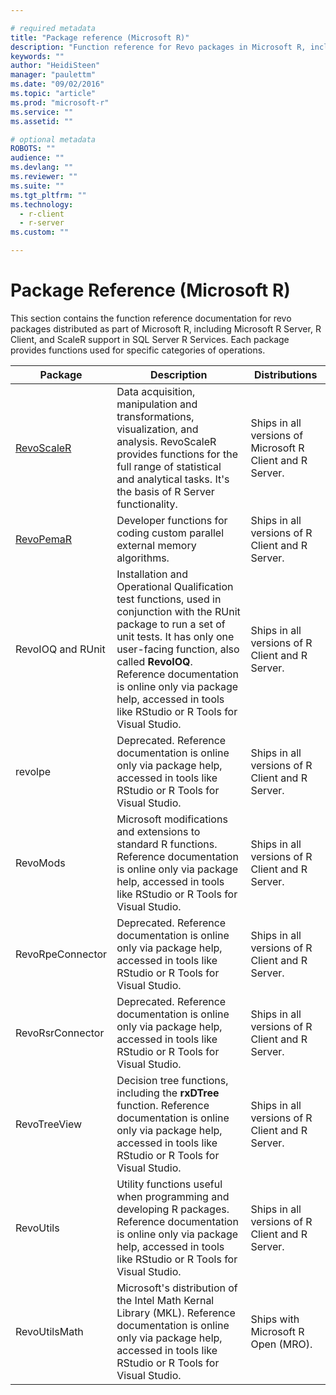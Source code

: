 ```yaml
---

# required metadata
title: "Package reference (Microsoft R)"
description: "Function reference for Revo packages in Microsoft R, including RevoScaleR, RevoPemaR, and others."
keywords: ""
author: "HeidiSteen"
manager: "paulettm"
ms.date: "09/02/2016"
ms.topic: "article"
ms.prod: "microsoft-r"
ms.service: ""
ms.assetid: ""

# optional metadata
ROBOTS: ""
audience: ""
ms.devlang: ""
ms.reviewer: ""
ms.suite: ""
ms.tgt_pltfrm: ""
ms.technology:
  - r-client
  - r-server
ms.custom: ""

---
```


# Package Reference (Microsoft R)

This section contains the function reference documentation for revo packages distributed as part of Microsoft R, including Microsoft R Server, R Client, and ScaleR support in SQL Server R Services. Each package provides functions used for specific categories of operations.

|Package | Description | Distributions |
|----|----|----|
|[RevoScaleR](scaler/scaler.md) | Data acquisition, manipulation and transformations, visualization, and analysis. RevoScaleR provides functions for the full range of statistical and analytical tasks. It's the basis of R Server functionality. | Ships in all versions of Microsoft R Client and R Server. |
|[RevoPemaR](pemar-getting-started.md) | Developer functions for coding custom parallel external memory algorithms. | Ships in all versions of R Client and R Server. |
|RevoIOQ and RUnit|Installation and Operational Qualification test functions, used in conjunction with the RUnit package to run a set of unit tests. It has only one user-facing function, also called **RevoIOQ**. Reference documentation is online only via package help, accessed in tools like RStudio or R Tools for Visual Studio. |Ships in all versions of R Client and R Server. |
|revolpe|Deprecated. Reference documentation is online only via package help, accessed in tools like RStudio or R Tools for Visual Studio. |Ships in all versions of R Client and R Server. |
|RevoMods|Microsoft modifications and extensions to standard R functions. Reference documentation is online only via package help, accessed in tools like RStudio or R Tools for Visual Studio. |Ships in all versions of R Client and R Server. |
|RevoRpeConnector|Deprecated. Reference documentation is online only via package help, accessed in tools like RStudio or R Tools for Visual Studio. |Ships in all versions of R Client and R Server. |
|RevoRsrConnector| Deprecated. Reference documentation is online only via package help, accessed in tools like RStudio or R Tools for Visual Studio. |Ships in all versions of R Client and R Server. |
|RevoTreeView|Decision tree functions, including the **rxDTree** function. Reference documentation is online only via package help, accessed in tools like RStudio or R Tools for Visual Studio. |Ships in all versions of R Client and R Server. |
|RevoUtils|Utility functions useful when programming and developing R packages. Reference documentation is online only via package help, accessed in tools like RStudio or R Tools for Visual Studio. |Ships in all versions of R Client and R Server. |
|RevoUtilsMath|Microsoft's distribution of the Intel Math Kernal Library (MKL). Reference documentation is online only via package help, accessed in tools like RStudio or R Tools for Visual Studio. |Ships with Microsoft R Open (MRO). |
